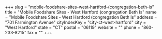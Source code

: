 +++
slug = "mobile-foodshare-sites-west-hartford-(congregation-beth-is"
title = "Mobile Foodshare Sites - West Hartford (congregation Beth Is"
name = "Mobile Foodshare Sites - West Hartford (congregation Beth Is"
address = "701 Farmington Avenue"
cityIndexKey = "city-ct-west-hartford"
city = "West Hartford"
state = "CT"
postal = "06119"
website = ""
phone = "860-233-8215"
fax = ""
+++
